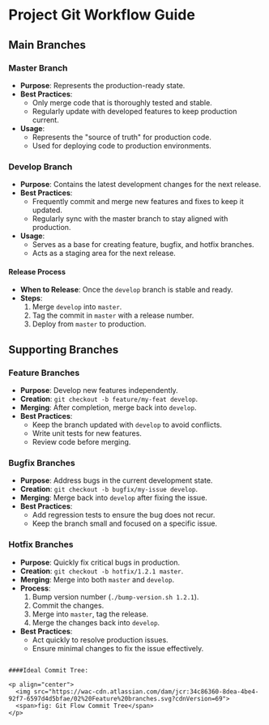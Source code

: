 
# Project Git Workflow Guide

## Main Branches

### Master Branch
- **Purpose**: Represents the production-ready state.
- **Best Practices**: 
  - Only merge code that is thoroughly tested and stable.
  - Regularly update with developed features to keep production current.
- **Usage**:
  - Represents the "source of truth" for production code.
  - Used for deploying code to production environments.

### Develop Branch
- **Purpose**: Contains the latest development changes for the next release.
- **Best Practices**: 
  - Frequently commit and merge new features and fixes to keep it updated.
  - Regularly sync with the master branch to stay aligned with production.
- **Usage**:
  - Serves as a base for creating feature, bugfix, and hotfix branches.
  - Acts as a staging area for the next release.

#### Release Process
- **When to Release**: Once the `develop` branch is stable and ready.
- **Steps**:
  1. Merge `develop` into `master`.
  2. Tag the commit in `master` with a release number.
  3. Deploy from `master` to production.

## Supporting Branches

### Feature Branches
- **Purpose**: Develop new features independently.
- **Creation**: `git checkout -b feature/my-feat develop`.
- **Merging**: After completion, merge back into `develop`.
- **Best Practices**:
  - Keep the branch updated with `develop` to avoid conflicts.
  - Write unit tests for new features.
  - Review code before merging.

### Bugfix Branches
- **Purpose**: Address bugs in the current development state.
- **Creation**: `git checkout -b bugfix/my-issue develop`.
- **Merging**: Merge back into `develop` after fixing the issue.
- **Best Practices**:
  - Add regression tests to ensure the bug does not recur.
  - Keep the branch small and focused on a specific issue.

### Hotfix Branches
- **Purpose**: Quickly fix critical bugs in production.
- **Creation**: `git checkout -b hotfix/1.2.1 master`.
- **Merging**: Merge into both `master` and `develop`.
- **Process**:
  1. Bump version number (`./bump-version.sh 1.2.1`).
  2. Commit the changes.
  3. Merge into `master`, tag the release.
  4. Merge the changes back into `develop`.
- **Best Practices**:
  - Act quickly to resolve production issues.
  - Ensure minimal changes to fix the issue effectively.
```

####Ideal Commit Tree:

<p align="center">
  <img src="https://wac-cdn.atlassian.com/dam/jcr:34c86360-8dea-4be4-92f7-6597d4d5bfae/02%20Feature%20branches.svg?cdnVersion=69">
  <span>fig: Git Flow Commit Tree</span>
</p>
